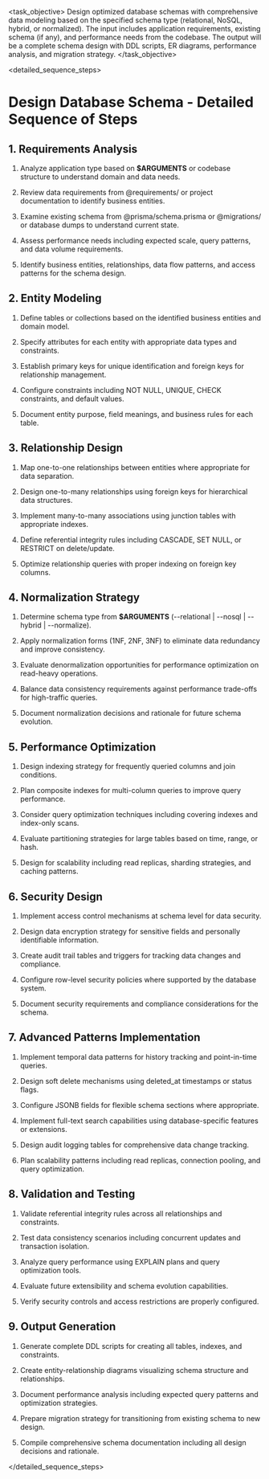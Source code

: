 <task name="Design Database Schema">

<task_objective>
Design optimized database schemas with comprehensive data modeling based on the specified schema type (relational, NoSQL, hybrid, or normalized). The input includes application requirements, existing schema (if any), and performance needs from the codebase. The output will be a complete schema design with DDL scripts, ER diagrams, performance analysis, and migration strategy.
</task_objective>

<detailed_sequence_steps>
# Design Database Schema - Detailed Sequence of Steps

## 1. Requirements Analysis

1. Analyze application type based on **$ARGUMENTS** or codebase structure to understand domain and data needs.

2. Review data requirements from @requirements/ or project documentation to identify business entities.

3. Examine existing schema from @prisma/schema.prisma or @migrations/ or database dumps to understand current state.

4. Assess performance needs including expected scale, query patterns, and data volume requirements.

5. Identify business entities, relationships, data flow patterns, and access patterns for the schema design.

## 2. Entity Modeling

1. Define tables or collections based on the identified business entities and domain model.

2. Specify attributes for each entity with appropriate data types and constraints.

3. Establish primary keys for unique identification and foreign keys for relationship management.

4. Configure constraints including NOT NULL, UNIQUE, CHECK constraints, and default values.

5. Document entity purpose, field meanings, and business rules for each table.

## 3. Relationship Design

1. Map one-to-one relationships between entities where appropriate for data separation.

2. Design one-to-many relationships using foreign keys for hierarchical data structures.

3. Implement many-to-many associations using junction tables with appropriate indexes.

4. Define referential integrity rules including CASCADE, SET NULL, or RESTRICT on delete/update.

5. Optimize relationship queries with proper indexing on foreign key columns.

## 4. Normalization Strategy

1. Determine schema type from **$ARGUMENTS** (--relational | --nosql | --hybrid | --normalize).

2. Apply normalization forms (1NF, 2NF, 3NF) to eliminate data redundancy and improve consistency.

3. Evaluate denormalization opportunities for performance optimization on read-heavy operations.

4. Balance data consistency requirements against performance trade-offs for high-traffic queries.

5. Document normalization decisions and rationale for future schema evolution.

## 5. Performance Optimization

1. Design indexing strategy for frequently queried columns and join conditions.

2. Plan composite indexes for multi-column queries to improve query performance.

3. Consider query optimization techniques including covering indexes and index-only scans.

4. Evaluate partitioning strategies for large tables based on time, range, or hash.

5. Design for scalability including read replicas, sharding strategies, and caching patterns.

## 6. Security Design

1. Implement access control mechanisms at schema level for data security.

2. Design data encryption strategy for sensitive fields and personally identifiable information.

3. Create audit trail tables and triggers for tracking data changes and compliance.

4. Configure row-level security policies where supported by the database system.

5. Document security requirements and compliance considerations for the schema.

## 7. Advanced Patterns Implementation

1. Implement temporal data patterns for history tracking and point-in-time queries.

2. Design soft delete mechanisms using deleted_at timestamps or status flags.

3. Configure JSONB fields for flexible schema sections where appropriate.

4. Implement full-text search capabilities using database-specific features or extensions.

5. Design audit logging tables for comprehensive data change tracking.

6. Plan scalability patterns including read replicas, connection pooling, and query optimization.

## 8. Validation and Testing

1. Validate referential integrity rules across all relationships and constraints.

2. Test data consistency scenarios including concurrent updates and transaction isolation.

3. Analyze query performance using EXPLAIN plans and query optimization tools.

4. Evaluate future extensibility and schema evolution capabilities.

5. Verify security controls and access restrictions are properly configured.

## 9. Output Generation

1. Generate complete DDL scripts for creating all tables, indexes, and constraints.

2. Create entity-relationship diagrams visualizing schema structure and relationships.

3. Document performance analysis including expected query patterns and optimization strategies.

4. Prepare migration strategy for transitioning from existing schema to new design.

5. Compile comprehensive schema documentation including all design decisions and rationale.

</detailed_sequence_steps>

</task>

